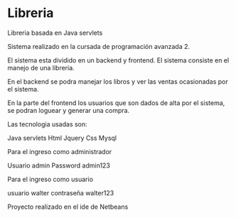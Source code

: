Libreria
========

Libreria basada en Java servlets


Sistema realizado en la cursada de programación avanzada 2.

El sistema esta dividido en un backend y frontend. El sistema consiste en el manejo de una libreria. 

En el backend se podra manejar los libros y ver las ventas ocasionadas por el sistema. 

En la parte del frontend los usuarios que son dados de alta por el sistema, se podran loguear y
generar una compra. 

Las tecnologia usadas son:

Java servlets
Html
Jquery 
Css
Mysql

Para el ingreso como administrador

Usuario admin
Password admin123

Para el ingreso como usuario

usuario walter
contraseña walter123


Proyecto realizado en el ide de Netbeans
